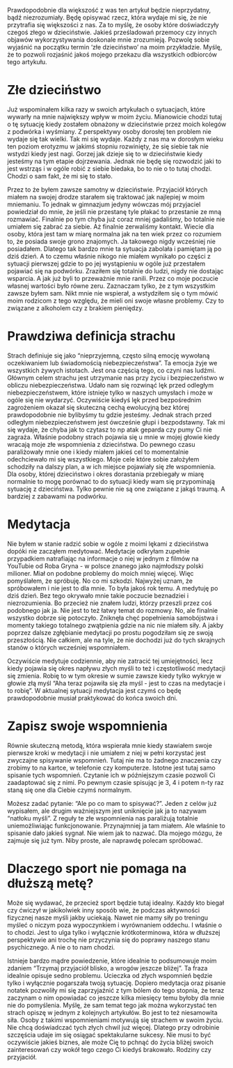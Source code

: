 Prawdopodobnie dla większość z was ten artykuł będzie nieprzydatny, bądź niezrozumiały. Będę opisywać rzecz, która wydaje mi się, że nie przytrafia się większości z nas. Za to myślę, że osoby które doświadczyły czegoś złego w dzieciństwie. Jakieś prześladowań przemocy czy innych objawów wykorzystywania doskonale mnie zrozumieją. Pozwolę sobie wyjaśnić na początku termin ‘złe dzieciństwo’ na moim przykładzie. Myślę, że to pozwoli rozjaśnić jakoś mojego przekazu dla wszystkich odbiorców tego artykułu.

# **Złe dzieciństwo**

Już wspominałem kilka razy w swoich artykułach o sytuacjach, które wywarły na mnie największy wpływ w moim życiu. Mianowicie chodzi tutaj o tę sytuację kiedy zostałem obnażony w dzieciństwie przez moich kolegów z podwórka i wyśmiany. Z perspektywy osoby dorosłej ten problem nie wydaje się tak wielki. Tak mi się wydaje. Każdy z nas ma w dorosłym wieku ten poziom erotyzmu w jakimś stopniu rozwinięty, że się siebie tak nie wstydzi kiedy jest nagi. Gorzej jak dzieje się to w dzieciństwie kiedy jesteśmy na tym etapie dojrzewania. Jednak nie będę się rozwodzić jaki to jest wstrząs i w ogóle robić z siebie biedaka, bo to nie o to tutaj chodzi. Chodzi o sam fakt, że mi się to stało.

Przez to że byłem zawsze samotny w dzieciństwie. Przyjaciół których miałem na swojej drodze starałem się traktować jak najlepiej w moim mniemaniu. To jednak w gimnazjum jedyny wówczas mój przyjaciel powiedział do mnie, że jeśli nie przestanę tyle płakać to przestanie ze mną rozmawiać. Finalnie po tym chyba już coraz mniej gadaliśmy, bo totalnie nie umiałem się zabrać za siebie. Aż finalnie zerwaliśmy kontakt. Wiecie dla osoby, która jest tam w miarę normalna jak na ten wiek przez co rozumiem to, że posiada swoje grono znajomych. Ja takowego nigdy wcześniej nie posiadałem. Dlatego tak bardzo mnie ta sytuacja zabolała i pamiętam ją po dziś dzień. A to czemu właśnie nikogo nie miałem wynikało po części z sytuacji pierwszej gdzie to po jej wystąpieniu w ogóle już przestałem pojawiać się na podwórku. Zraziłem się totalnie do ludzi, nigdy nie dostając wsparcia. A jak już byli to przeważnie mnie ranili. Przez co moje poczucie własnej wartości było równe zeru. Zaznaczam tylko, że z tym wszystkim zawsze byłem sam. Nikt mnie nie wspierał, a wstydziłem się o tym mówić moim rodzicom z tego względu, że mieli oni swoje własne problemy. Czy to związane z alkoholem czy z brakiem pieniędzy.

# **Prawdziwa definicja strachu**

Strach definiuje się jako “nieprzyjemną, często silną emocję wywołaną oczekiwaniem lub świadomością niebezpieczeństwa”. Ta emocja żyje we wszystkich żywych istotach. Jest ona częścią tego, co czyni nas ludźmi. Głównym celem strachu jest utrzymanie nas przy życiu i bezpieczeństwo w obliczu niebezpieczeństwa. Udało nam się rozwinąć lęk przed odległym niebezpieczeństwem, które istnieje tylko w naszych umysłach i może w ogóle się nie wydarzyć. Oczywiście kiedyś lęk przed bezpośrednim zagrożeniem okazał się skuteczną cechą ewolucyjną bez której prawdopodobnie nie bylibyśmy tu gdzie jesteśmy. Jednak strach przed odległym niebezpieczeństwem jest ówcześnie głupi i bezpodstawny. Tak mi się wydaje, że chyba jak to czytasz to np atak geparda czy pumy Ci nie zagraża. Właśnie podobny strach pojawia się u mnie w mojej głowie kiedy wracają moje złe wspomnienia z dzieciństwa. Do pewnego czasu paraliżowały mnie one i kiedy miałem jakieś cel to momentalnie odechciewało mi się wszystkiego. Moje cele które sobie założyłem schodziły na dalszy plan, a w ich miejsce pojawiały się złe wspomnienia. Dla osoby, której dzieciństwo i okres dorastania przebiegały w miarę normalnie to mogę porównać to do sytuacji kiedy wam się przypominają sytuację z dzieciństwa. Tylko pewnie nie są one związane z jakąś traumą. A bardziej z zabawami na podwórku.

# **Medytacja**

Nie byłem w stanie radzić sobie w ogóle z moimi lękami z dzieciństwa dopóki nie zacząłem medytować. Medytacje odkryłam zupełnie przypadkiem natrafiając na informacje o niej w jednym z filmów na YouTubie od Roba Gryna - w polsce znanego jako najmłodszy polski milioner. Miał on podobne problemy do moich mniej więcej. Więc pomyślałem, że spróbuję. No co mi szkodzi. Najwyżej uznam, że spróbowałem i nie jest to dla mnie. To była jakoś rok temu. A medytuję po dziś dzień. Bez tego okrywało mnie takie poczucie beznadziei i niezrozumienia. Bo przecież nie znałem ludzi, którzy przeszli przez coś podobnego jak ja. Nie jest to też łatwy temat do rozmowy. No, ale finalnie wszystko dobrze się potoczyło. Zniknęła chęć popełnienia samobójstwa i momenty takiego totalnego zwątpienia gdzie na nic nie miałem siły. A jakby poprzez dalsze zgłębianie medytacji po prostu pogodziłam się ze swoją przeszłością. Nie całkiem, ale na tyle, że nie dochodzi już do tych skrajnych stanów o których wcześniej wspomniałem.

Oczywiście medytuje codziennie, aby nie zatracić tej umiejętności, lecz kiedy pojawia się okres napływu złych myśli to też i częstotliwość medytacji się zmienia. Robię to w tym okresie w sumie zawsze kiedy tylko wykryje w głowie złą myśl “Aha teraz pojawiła się zła myśl - jest to czas na medytacje i to robię”. W aktualnej sytuacji medytacja jest czymś co będę prawdopodobnie musiał praktykować do końca swoich dni.

# **Zapisz swoje wspomnienia**

Równie skuteczną metodą, która wspierała mnie kiedy stawiałem swoje pierwsze kroki w medytacji i nie umiałem z niej w pełni korzystać jest zwyczajne spisywanie wspomnień. Tutaj nie ma to żadnego znaczenia czy zrobimy to na kartce, w telefonie czy komputerze. Istotne jest tutaj samo spisanie tych wspomnień. Czytanie ich w późniejszym czasie pozwoli Ci zaadaptować się z nimi. Po pewnym czasie spisując je 3, 4 i potem n-ty raz staną się one dla Ciebie czymś normalnym.

Możesz zadać pytanie: “Ale po co mam to spisywać?”. Jeden z celów już wypisałem, ale drugim ważniejszym jest uniknięcie jak ja to nazywam “natłoku myśli”. Z reguły te złe wspomnienia nas paraliżują totalnie uniemożliwiając funkcjonowanie. Przynajmniej ja tam miałem. Ale właśnie to spisanie dało jakieś sygnał. Nie wiem jak to nazwać. Dla mojego mózgu, że zajmuje się już tym. Niby proste, ale naprawdę polecam spróbować.

# **Dlaczego sport nie pomaga na dłuższą metę?**

Może się wydawać, że przecież sport będzie tutaj idealny. Każdy kto biegał czy ćwiczył w jakikolwiek inny sposób wie, że podczas aktywności fizycznej nasze myśli jakby uciekają. Nawet nie mamy siły po treningu myśleć o niczym poza wypoczynkiem i wyrównaniem oddechu. I właśnie o to chodzi. Jest to ulga tylko i wyłącznie krótkoterminowa, która w dłuższej perspektywie ani trochę nie przyczynia się do poprawy naszego stanu psychicznego. A nie o to nam chodzi.

Istnieje bardzo mądre powiedzenie, które idealnie to podsumowuje moim zdaniem “Trzymaj przyjaciół blisko, a wrogów jeszcze bliżej”. Ta fraza idealnie opisuje sedno problemu. Ucieczka od złych wspomnień będzie tylko i wyłącznie pogarszała twoją sytuację. Dopiero medytacja oraz pisanie notatek pozwoliły mi się zaprzyjaźnić z tym bólem do tego stopnia, że teraz zaczynam o nim opowiadać co jeszcze kilka miesięcy temu byłoby dla mnie nie do pomyślenia. Myślę, że sam temat tego jak można wykorzystać ten strach opiszę w jednym z kolejnych artykułów. Bo jest to też niesamowita siła. Osoby z takimi wspomnieniami motywują się strachem w swoim życiu. Nie chcą doświadczać tych złych chwil już więcej. Dlatego przy odrobinie szczęścia udaje im się osiągać spektakularne sukcesy. Nie musi to być oczywiście jakieś biznes, ale może Cię to pchnąć do życia bliżej swoich zainteresowań czy wokół tego czego Ci kiedyś brakowało. Rodziny czy przyjaciół.